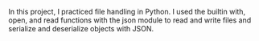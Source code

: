 In this project, I practiced file handling in Python. I used the builtin with, open, and read functions with the json module to read and write files and serialize and deserialize objects with JSON.